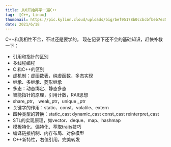 ```yaml
---
title: 从0开始再学一遍C++
tag:  [C++, Linux]
thumbnail: https://pic.kylinn.cloud/uploads/big/bef95178b0ccbcbfbeb7e35a028672c9.jpg
date: 2021/6/18
---
```


C++和我相性不合，不过还是要学的。
现在记录下还不会的基础知识，赶快补救一下：

- 引用和指针的区别
- 多线程编程
- C 和C++的区别
- 虚机制：虚函数表，纯虚函数，多态实现
- 继承、多继承、菱形继承
- 多态：动态绑定、静态多态
- 智能指针的原理，引用计数，RAII思想
- share_ptr， weak_ptr，unique _ptr
- 关键字的作用：static、const、volatile、extern
- 四种类型的转换：static_cast dynamic_cast const_cast reinterpret_cast
- STL的实现原理，如vector、deque、map、hashmap
- 模板特化、偏特化、萃取traits技巧
- 编译链接机制、内存布局、对象模型
- C++新特性，右值引用，完美转发